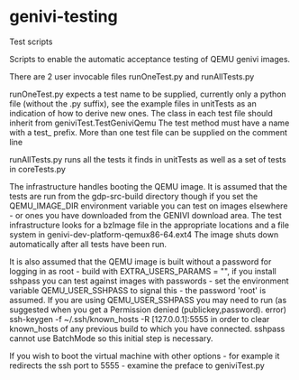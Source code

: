# genivi-testing
Test scripts

Scripts to enable the automatic acceptance testing of QEMU genivi images.

There are 2 user invocable files runOneTest.py and runAllTests.py

runOneTest.py expects a test name to be supplied, currently only a python
file (without the .py suffix), see the example files in unitTests as an indication
of how to derive new ones. The class in each test file should inherit from geniviTest.TestGeniviQemu
The test method must have a name with a test_ prefix. More than one test file can
be supplied on the comment line

runAllTests.py runs all the tests it finds in unitTests as well as a set of tests in coreTests.py

The infrastructure handles booting the QEMU image. It is assumed that
the tests are run from the gdp-src-build directory though if you set
the QEMU_IMAGE_DIR environment variable you can test on images
elsewhere - or ones you have downloaded from the GENIVI download area.
The test infrastructure looks for a bzImage file in the appropriate locations and a file
system in genivi-dev-platform-qemux86-64.ext4
The image shuts down automatically after all tests have been run.

It is also assumed that the QEMU image is built without a password for
logging in as root - build with EXTRA_USERS_PARAMS = "", if you
install sshpass you can test against images with passwords - set the
environment variable QEMU_USER_SSHPASS to signal this - the password
'root' is assumed.
If you are using  QEMU_USER_SSHPASS you may need to run (as suggested when you get a
   Permission denied (publickey,password).
error)
        ssh-keygen -f ~/.ssh/known_hosts -R [127.0.0.1]:5555
in order to clear known_hosts of any previous build to which you have connected.
sshpass cannot use BatchMode so this initial step is necessary.

If you wish to boot the virtual machine with other options - for
example it redirects the ssh port to 5555 - examine the preface to
geniviTest.py